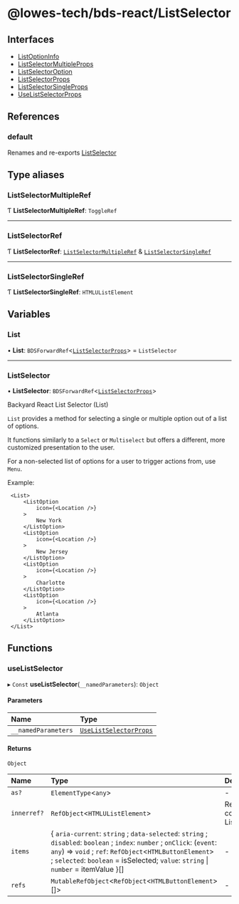 # @lowes-tech/bds-react/ListSelector

## Interfaces

- [ListOptionInfo](interfaces/ListOptionInfo.md)
- [ListSelectorMultipleProps](interfaces/ListSelectorMultipleProps.md)
- [ListSelectorOption](interfaces/ListSelectorOption.md)
- [ListSelectorProps](interfaces/ListSelectorProps.md)
- [ListSelectorSingleProps](interfaces/ListSelectorSingleProps.md)
- [UseListSelectorProps](interfaces/UseListSelectorProps.md)

## References

### default

Renames and re-exports [ListSelector](README.md#listselector)

## Type aliases

### ListSelectorMultipleRef

Ƭ **ListSelectorMultipleRef**: `ToggleRef`

___

### ListSelectorRef

Ƭ **ListSelectorRef**: [`ListSelectorMultipleRef`](README.md#listselectormultipleref) & [`ListSelectorSingleRef`](README.md#listselectorsingleref)

___

### ListSelectorSingleRef

Ƭ **ListSelectorSingleRef**: `HTMLUListElement`

## Variables

### List

• **List**: `BDSForwardRef`<[`ListSelectorProps`](interfaces/ListSelectorProps.md)\> = `ListSelector`

___

### ListSelector

• **ListSelector**: `BDSForwardRef`<[`ListSelectorProps`](interfaces/ListSelectorProps.md)\>

Backyard React List Selector (List)

`List` provides a method for selecting a single or multiple option out of a list of options.

It functions similarly to a `Select` or `Multiselect` but offers a different, more customized presentation to the user.

For a non-selected list of options for a user to trigger actions from, use `Menu`.

Example:
```
 <List>
     <ListOption
         icon={<Location />}
     >
         New York
     </ListOption>
     <ListOption
         icon={<Location />}
     >
         New Jersey
     </ListOption>
     <ListOption
         icon={<Location />}
     >
         Charlotte
     </ListOption>
     <ListOption
         icon={<Location />}
     >
         Atlanta
     </ListOption>
 </List>
```

## Functions

### useListSelector

▸ `Const` **useListSelector**(`__namedParameters`): `Object`

#### Parameters

| Name | Type |
| :------ | :------ |
| `__namedParameters` | [`UseListSelectorProps`](interfaces/UseListSelectorProps.md) |

#### Returns

`Object`

| Name | Type | Description |
| :------ | :------ | :------ |
| `as?` | `ElementType`<`any`\> | - |
| `innerref?` | `RefObject`<`HTMLUListElement`\> | Ref of the container List |
| `items` | { `aria-current`: `string` ; `data-selected`: `string` ; `disabled`: `boolean` ; `index`: `number` ; `onClick`: (`event`: `any`) => `void` ; `ref`: `RefObject`<`HTMLButtonElement`\> ; `selected`: `boolean` = isSelected; `value`: `string` \| `number` = itemValue }[] | - |
| `refs` | `MutableRefObject`<`RefObject`<`HTMLButtonElement`\>[]\> | - |
